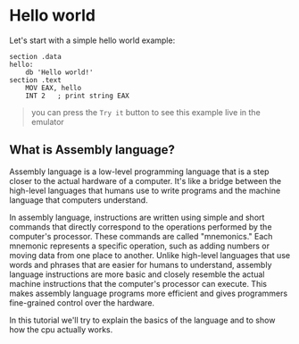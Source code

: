 # Hello world

Let's start with a simple hello world example:

```shell
section .data
hello:
    db 'Hello world!'
section .text
    MOV EAX, hello
    INT 2   ; print string EAX
```
<!-- console -memory -cpu --> 
 

<!-- new -->
> you can press the `Try it` button to see this example live in the emulator

## What is Assembly language?

Assembly language is a low-level programming language that is a step closer to the actual hardware of a computer.
It's like a bridge between the high-level languages that humans use to write programs and the machine language that
computers understand.

In assembly language, instructions are written using simple and short commands that directly correspond to the
operations performed by the computer's processor. These commands are called "mnemonics." Each mnemonic represents a
specific operation, such as adding numbers or moving data from one place to another.
Unlike high-level languages that use words and phrases that are easier for humans to understand, assembly language
instructions are more basic and
closely resemble the actual machine instructions that the computer's processor can execute. This makes assembly language
programs more efficient and gives programmers fine-grained control over the hardware.

In this tutorial we'll try to explain the basics of the language and to show how the cpu actually works.
